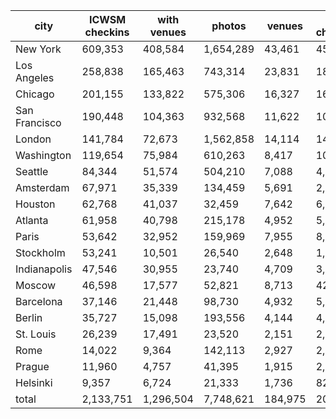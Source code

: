 | city          | ICWSM checkins | with venues |    photos |  venues | 2014 checkins |
|---------------|----------------|-------------|-----------|---------|---------------|
| New York      |        609,353 |     408,584 | 1,654,289 |  43,461 |        45,843 |
| Los Angeles   |        258,838 |     165,463 |   743,314 |  23,831 |        18,728 |
| Chicago       |        201,155 |     133,822 |   575,306 |  16,327 |        16,792 |
| San Francisco |        190,448 |     104,363 |   932,568 |  11,622 |        10,367 |
| London        |        141,784 |      72,673 | 1,562,858 |  14,114 |        14,410 |
| Washington    |        119,654 |      75,984 |   610,263 |   8,417 |        10,276 |
| Seattle       |         84,344 |      51,574 |   504,210 |   7,088 |         4,081 |
| Amsterdam     |         67,971 |      35,339 |   134,459 |   5,691 |         2,667 |
| Houston       |         62,768 |      41,037 |    32,459 |   7,642 |         6,916 |
| Atlanta       |         61,958 |      40,798 |   215,178 |   4,952 |         5,970 |
| Paris         |         53,642 |      32,952 |   159,969 |   7,955 |         8,354 |
| Stockholm     |         53,241 |      10,501 |    26,540 |   2,648 |         1,017 |
| Indianapolis  |         47,546 |      30,955 |    23,740 |   4,709 |         3,453 |
| Moscow        |         46,598 |      17,577 |    52,821 |   8,713 |        42,098 |
| Barcelona     |         37,146 |      21,448 |    98,730 |   4,932 |         5,359 |
| Berlin        |         35,727 |      15,098 |   193,556 |   4,144 |         4,385 |
| St. Louis     |         26,239 |      17,491 |    23,520 |   2,151 |         2,003 |
| Rome          |         14,022 |       9,364 |   142,113 |   2,927 |         2,939 |
| Prague        |         11,960 |       4,757 |    41,395 |   1,915 |         2,039 |
| Helsinki      |          9,357 |       6,724 |    21,333 |   1,736 |           824 |
| total         |      2,133,751 |   1,296,504 | 7,748,621 | 184,975 |       208,521 |